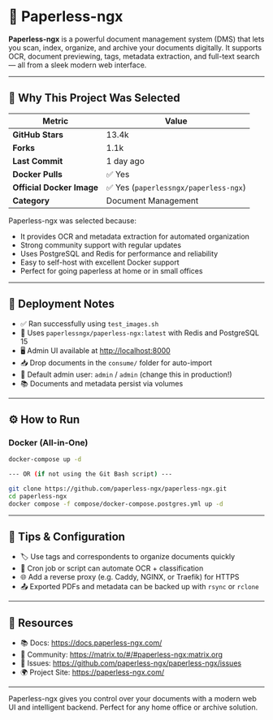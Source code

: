 # 📄 Paperless-ngx

**Paperless-ngx** is a powerful document management system (DMS) that lets you scan, index, organize, and archive your documents digitally. It supports OCR, document previewing, tags, metadata extraction, and full-text search — all from a sleek modern web interface.

---

## 🚀 Why This Project Was Selected

| Metric                   | Value                     |
|--------------------------|---------------------------|
| **GitHub Stars**         | 13.4k                     |
| **Forks**                | 1.1k                      |
| **Last Commit**          | 1 day ago                 |
| **Docker Pulls**         | ✅ Yes                    |
| **Official Docker Image**| ✅ Yes (`paperlessngx/paperless-ngx`) |
| **Category**             | Document Management       |

Paperless-ngx was selected because:
- It provides OCR and metadata extraction for automated organization
- Strong community support with regular updates
- Uses PostgreSQL and Redis for performance and reliability
- Easy to self-host with excellent Docker support
- Perfect for going paperless at home or in small offices

---

## 🧪 Deployment Notes

- ✅ Ran successfully using `test_images.sh`
- 🐍 Uses `paperlessngx/paperless-ngx:latest` with Redis and PostgreSQL 15
- 🖥️ Admin UI available at [http://localhost:8000](http://localhost:8000)
- 📥 Drop documents in the `consume/` folder for auto-import
- 🔐 Default admin user: `admin` / `admin` (change this in production!)
- 📚 Documents and metadata persist via volumes

---

## ⚙️ How to Run

### Docker (All-in-One)

```bash
docker-compose up -d

--- OR (if not using the Git Bash script) ---

git clone https://github.com/paperless-ngx/paperless-ngx.git
cd paperless-ngx
docker compose -f compose/docker-compose.postgres.yml up -d
```

---

## 🧩 Tips & Configuration

- 🏷️ Use tags and correspondents to organize documents quickly
- 🔄 Cron job or script can automate OCR + classification
- 🌐 Add a reverse proxy (e.g. Caddy, NGINX, or Traefik) for HTTPS
- 📤 Exported PDFs and metadata can be backed up with `rsync` or `rclone`

---

## 🔗 Resources

- 📚 Docs: https://docs.paperless-ngx.com/
- 💬 Community: https://matrix.to/#/#paperless-ngx:matrix.org
- 🐛 Issues: https://github.com/paperless-ngx/paperless-ngx/issues
- 🌍 Project Site: https://paperless-ngx.com/

---

Paperless-ngx gives you control over your documents with a modern web UI and intelligent backend. Perfect for any home office or archive solution.

